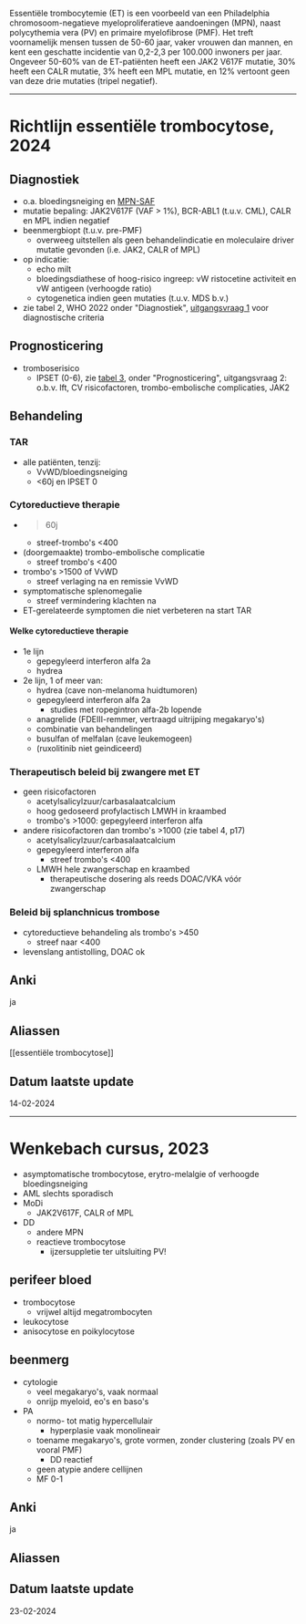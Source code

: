 Essentiële trombocytemie (ET) is een voorbeeld van een Philadelphia chromosoom-negatieve myeloproliferatieve aandoeningen (MPN), naast polycythemia vera (PV) en primaire myelofibrose (PMF). Het treft voornamelijk mensen tussen de 50-60 jaar, vaker vrouwen dan mannen, en kent een geschatte incidentie van 0,2-2,3 per 100.000 inwoners per jaar. Ongeveer 50-60% van de ET-patiënten heeft een JAK2 V617F mutatie, 30% heeft een CALR mutatie, 3% heeft een MPL mutatie, en 12% vertoont geen van deze drie mutaties (tripel negatief).
___
# Richtlijn essentiële trombocytose, 2024
## Diagnostiek
- o.a. bloedingsneiging en [MPN-SAF](https://publicatie.internisten.nl/wp-content/uploads/2022/07/Tabel-1-MPN-SAF-vragenlijst.pdf)
- mutatie bepaling: JAK2V617F (VAF > 1%), BCR-ABL1 (t.u.v. CML), CALR en MPL indien negatief
- beenmergbiopt (t.u.v. pre-PMF)
	- overweeg uitstellen als geen behandelindicatie en moleculaire driver mutatie gevonden (i.e. JAK2, CALR of MPL)
- op indicatie:
	- echo milt
	- bloedingsdiathese of hoog-risico ingreep: vW ristocetine activiteit en vW antigeen (verhoogde ratio)
	- cytogenetica indien geen mutaties (t.u.v. MDS b.v.)
- zie tabel 2, WHO 2022 onder "Diagnostiek", [uitgangsvraag 1](https://publicatie.hematologienederland.nl/richtlijnen/essentiele-trombocytemie-et/) voor diagnostische criteria
## Prognosticering
- tromboserisico
	- IPSET (0-6), zie [tabel 3](https://publicatie.hematologienederland.nl/richtlijnen/essentiele-trombocytemie-et/), onder "Prognosticering", uitgangsvraag 2: o.b.v. lft, CV risicofactoren, trombo-embolische complicaties, JAK2
## Behandeling
### TAR
- alle patiënten, tenzij: 
	- VvWD/bloedingsneiging
	- <60j en IPSET 0
### Cytoreductieve therapie
- >60j
	- streef-trombo's <400
- (doorgemaakte) trombo-embolische complicatie
	- streef trombo's <400
- trombo's >1500 of VvWD
	- streef verlaging na en remissie VvWD
- symptomatische splenomegalie
	- streef vermindering klachten na
- ET-gerelateerde symptomen die niet verbeteren na start TAR
#### Welke cytoreductieve therapie
- 1e lijn 
	- gepegyleerd interferon alfa 2a
	- hydrea
- 2e lijn, 1 of meer van:
	- hydrea (cave non-melanoma huidtumoren)
	- gepegyleerd interferon alfa 2a
		- studies met ropegintron alfa-2b lopende
	- anagrelide (FDEIII-remmer, vertraagd uitrijping megakaryo's)
	- combinatie van behandelingen
	- busulfan of melfalan (cave leukemogeen)
	- (ruxolitinib niet geindiceerd)
### Therapeutisch beleid bij zwangere met ET
- geen risicofactoren
	- acetylsalicylzuur/carbasalaatcalcium
	- hoog gedoseerd profylactisch LMWH in kraambed
	- trombo's >1000: gepegyleerd interferon alfa
- andere risicofactoren dan trombo's >1000 (zie tabel 4, p17)
	- acetylsalicylzuur/carbasalaatcalcium
	- gepegyleerd interferon alfa
		- streef trombo's <400
	- LMWH hele zwangerschap en kraambed
		- therapeutische dosering als reeds DOAC/VKA vóór zwangerschap
### Beleid bij splanchnicus trombose
- cytoreductieve behandeling als trombo's >450
	- streef naar <400
- levenslang antistolling, DOAC ok
## Anki
ja
## Aliassen
[[essentiële trombocytose]]
## Datum laatste update
14-02-2024
___
# Wenkebach cursus, 2023
- asymptomatische trombocytose, erytro-melalgie of verhoogde bloedingsneiging
- AML slechts sporadisch
- MoDi
	- JAK2V617F, CALR of MPL
- DD
	- andere MPN
	- reactieve trombocytose
		- ijzersuppletie ter uitsluiting PV!
## perifeer bloed
- trombocytose
	- vrijwel altijd megatrombocyten
- leukocytose
- anisocytose en poikylocytose
## beenmerg
- cytologie
	- veel megakaryo's, vaak normaal
	- onrijp myeloid, eo's en baso's 
- PA
	- normo- tot matig hypercellulair
		- hyperplasie vaak monolineair
	- toename megakaryo's, grote vormen, zonder clustering (zoals PV en vooral PMF)
		- DD reactief
	- geen atypie andere cellijnen
	- MF 0-1
## Anki
ja
## Aliassen
## Datum laatste update
23-02-2024